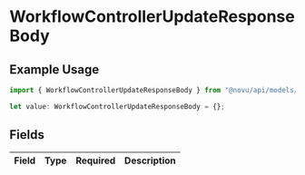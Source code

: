 # WorkflowControllerUpdateResponseBody

## Example Usage

```typescript
import { WorkflowControllerUpdateResponseBody } from "@novu/api/models/operations";

let value: WorkflowControllerUpdateResponseBody = {};
```

## Fields

| Field       | Type        | Required    | Description |
| ----------- | ----------- | ----------- | ----------- |